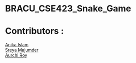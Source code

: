 # BRACU_CSE423_Snake_Game

# Contributors : 

[Anika Islam](https://github.com/anikabytes) <br/>
[Sreya Majumder](https://github.com/sreya-majumder) <br/>
[Aurchi Roy]()
